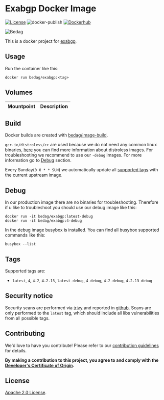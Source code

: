 <!-- - Copyright © 2021 Bedag Informatik AG Licensed under the Apache License, Version 2.0 (the "License"); you may not use this file except in compliance with the License. You may obtain a copy of the License at http://www.apache.org/licenses/LICENSE-2.0 Unless required by applicable law or agreed to in writing, software distributed under the License is distributed on an "AS IS" BASIS, WITHOUT WARRANTIES OR CONDITIONS OF ANY KIND, either express or implied. See the License for the specific language governing permissions and limitations under the License. -->

 # Exabgp Docker Image

[![License](https://img.shields.io/badge/License-Apache%202.0-blue.svg)](https://opensource.org/licenses/Apache-2.0) ![docker-publish](https://github.com/bedag/docker-exabgp/workflows/docker-publish/badge.svg) [![Dockerhub](https://img.shields.io/docker/pulls/bedag/exabgp?style=plastic)](https://hub.docker.com/r/bedag/exabgp)

![Bedag](https://www.bedag.ch/wGlobal/wGlobal/layout/images/logo.svg)

This is a docker project for [exabgp](https://github.com/Exa-Networks/exabgp).

## Usage

Run the container like this:

```
docker run bedag/exabgp:<tag>
```

## Volumes

Mountpoint                            | Description
------------------------------------- | ----------------------------------

## Build

Docker builds are created with [bedag/image-build](https://github.com/bedag/image-build).

`gcr.io/distroless/cc` are used because we do not need any common linux binaries, [here](https://github.com/GoogleContainerTools/distroless) you can find more information about distroless images. For troubleshooting we recommend to use our `-debug` images. For more information go to [Debug](#Debug) section.

Every Sunday(`0 0 * * SUN`) we automatically update all [supported tags](#Tags) with the current upstream image.

## Debug

In our production image there are no binaries for troubleshooting. Therefore if u like to troubleshoot you should use our debug image like this:

```
docker run -it bedag/exabgp:latest-debug
docker run -it bedag/exabgp:4-debug
```

In the debug image busybox is installed. You can find all busybox supported commands like this:

```
busybox --list
```

## Tags

Supported tags are:

- `latest`, `4`, `4.2`, `4.2.13`, `latest-debug`, `4-debug`, `4.2-debug`, `4.2.13-debug`

## Security notice

Security scans are performed via [trivy](https://github.com/aquasecurity/trivy) and reported in [github](./security). Scans are only performed to the `latest` tag, which should include all libs vulnerabilities from all possible tags.

## Contributing

We'd love to have you contribute! Please refer to our [contribution guidelines](CONTRIBUTING.md) for details.

**By making a contribution to this project, you agree to and comply with the [Developer's Certificate of Origin](./DCO).**

## License

[Apache 2.0 License](./LICENSE).


